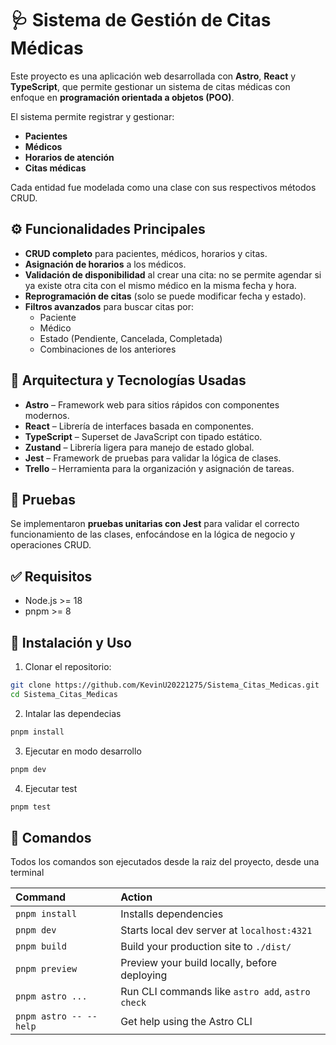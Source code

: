 # 🩺 Sistema de Gestión de Citas Médicas

Este proyecto es una aplicación web desarrollada con **Astro**, **React** y **TypeScript**, que permite gestionar un sistema de citas médicas con enfoque en **programación orientada a objetos (POO)**.

El sistema permite registrar y gestionar:
- **Pacientes**
- **Médicos**
- **Horarios de atención**
- **Citas médicas**

Cada entidad fue modelada como una clase con sus respectivos métodos CRUD.

## ⚙️ Funcionalidades Principales

- **CRUD completo** para pacientes, médicos, horarios y citas.
- **Asignación de horarios** a los médicos.
- **Validación de disponibilidad** al crear una cita: no se permite agendar si ya existe otra cita con el mismo médico en la misma fecha y hora.
- **Reprogramación de citas** (solo se puede modificar fecha y estado).
- **Filtros avanzados** para buscar citas por:
  - Paciente
  - Médico
  - Estado (Pendiente, Cancelada, Completada)
  - Combinaciones de los anteriores

## 🧠 Arquitectura y Tecnologías Usadas

- **Astro** – Framework web para sitios rápidos con componentes modernos.
- **React** – Librería de interfaces basada en componentes.
- **TypeScript** – Superset de JavaScript con tipado estático.
- **Zustand** – Librería ligera para manejo de estado global.
- **Jest** – Framework de pruebas para validar la lógica de clases.
- **Trello** – Herramienta para la organización y asignación de tareas.

## 🧪 Pruebas

Se implementaron **pruebas unitarias con Jest** para validar el correcto funcionamiento de las clases, enfocándose en la lógica de negocio y operaciones CRUD.

## ✅ Requisitos

- Node.js >= 18
- pnpm >= 8

## 🚀 Instalación y Uso

1. Clonar el repositorio:
```bash
git clone https://github.com/KevinU20221275/Sistema_Citas_Medicas.git
cd Sistema_Citas_Medicas
```

2. Intalar las dependecias
```bash
pnpm install
```

3. Ejecutar en modo desarrollo
```bash
pnpm dev
```
4. Ejecutar test
```bash
pnpm test
```


## 🧞 Comandos
Todos los comandos son ejecutados desde la raiz del proyecto, desde una terminal

| Command                   | Action                                           |
| :------------------------ | :----------------------------------------------- |
| `pnpm install`             | Installs dependencies                            |
| `pnpm dev`             | Starts local dev server at `localhost:4321`      |
| `pnpm build`           | Build your production site to `./dist/`          |
| `pnpm preview`         | Preview your build locally, before deploying     |
| `pnpm astro ...`       | Run CLI commands like `astro add`, `astro check` |
| `pnpm astro -- --help` | Get help using the Astro CLI                     |
